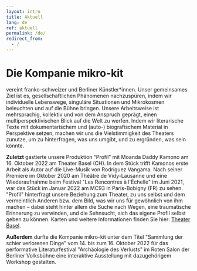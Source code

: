 ```yaml
---
layout: intro
title: Aktuell
lang: de
ref: aktuell
permalink: /de/
redirect_from:
  - /
---
```

# Die Kompanie mikro-kit
vereint franko-schweizer und Berliner Künstler\*innen. Unser gemeinsames Ziel ist es, gesellschaftlichen Phänomenen nachzuspüren, indem wir individuelle Lebenswege, singuläre Situationen und Mikrokosmen beleuchten und auf die Bühne bringen. Unsere Arbeitsweise ist mehrsprachig, kollektiv und von dem Anspruch geprägt, einen multiperspektivischen Blick auf die Welt zu werfen. Indem wir literarische Texte mit dokumentarischem und (auto-) biografischem Material in Perspektive setzen, machen wir uns die Vielstimmigkeit des Theaters zunutze, um zu hinterfragen, was uns umgibt, und zu ergründen, was sein könnte.  


**Zuletzt** gastierte unsere Produktion “Profil” mit Moanda Daddy Kamono am 16. Oktober 2022 am Theater Basel (CH). In dem Stück trifft Kamonos erste Arbeit als Autor auf die Live-Musik von Rodriguez Vangama. Nach seiner Premiere im Oktober 2020 am Théâtre de Vidy-Lausanne und eine Wiederaufnahme beim Festival "Les Rencontres à l'Échelle" im Juni 2021, war das Stück im Januar 2022 am MC93 in Paris-Bobigny (FR)  zu sehen. "Profil" hinterfragt unsere Beziehung zum Theater, zu uns selbst und dem vermeintlich Anderen bzw. dem Bild, was wir uns für gewöhnlich von ihm machen – dabei steht hinter allem die Suche nach Wegen, eine traumatische Erinnerung zu verwinden, und die Sehnsucht, sich das eigene Profil selbst geben zu können. Karten und weitere Informationen finden Sie hier: [Theater Basel](https://www.theater-basel.ch/de/profil_fr).


**Außerdem** 
durfte die Kompanie mikro-kit unter dem Titel "Sammlung der schier verlorenen Dinge" vom 14. bis zum 16. Oktober 2022 für das performative Literaturfestival "Archäologie des Verlusts" im Roten Salon der Berliner Volksbühne eine interaktive Ausstellung mit dazugehörigem Workshop gestalten. 

